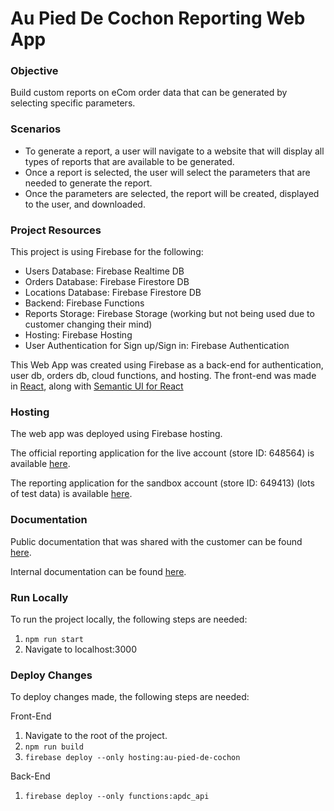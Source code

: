 # Au Pied De Cochon Reporting Web App

### Objective

Build custom reports on eCom order data that can be generated by selecting specific parameters.

### Scenarios

- To generate a report, a user will navigate to a website that will display all types of reports that are available to be generated.
- Once a report is selected, the user will select the parameters that are needed to generate the report.
- Once the parameters are selected, the report will be created, displayed to the user, and downloaded.

### Project Resources

This project is using Firebase for the following:
- Users Database: Firebase Realtime DB
- Orders Database: Firebase Firestore DB
- Locations Database: Firebase Firestore DB
- Backend: Firebase Functions
- Reports Storage: Firebase Storage (working but not being used due to customer changing their mind)
- Hosting: Firebase Hosting
- User Authentication for Sign up/Sign in: Firebase Authentication

This Web App was created using Firebase as a back-end for authentication, user db, orders db, cloud functions, and hosting. The front-end was made in [React](https://reactjs.org/), along with [Semantic UI for React](https://react.semantic-ui.com/)

### Hosting

The web app was deployed using Firebase hosting.

The official reporting application for the live account (store ID: 648564) is available [here](https://au-pied-de-cochon.web.app/).

The reporting application for the sandbox account (store ID: 649413) (lots of test data) is available [here](https://ls-strategic-apis.web.app/).

### Documentation

Public documentation that was shared with the customer can be found [here](https://docs.google.com/document/d/17zrPIYwdgGASc8qpmKXxsTRKmZQr5n6aQxYrBcooDxY/edit?usp=sharing).

Internal documentation can be found [here](https://docs.google.com/document/d/183P8aQX4IN49a6kn74GqT35Yyzi8bQklcTWX4UC9d2g/edit?usp=sharing).

### Run Locally
To run the project locally, the following steps are needed:

1. ```npm run start```
2. Navigate to localhost:3000

### Deploy Changes
To deploy changes made, the following steps are needed:

Front-End

1. Navigate to the root of the project.
2. ```npm run build```
3. ```firebase deploy --only hosting:au-pied-de-cochon```

Back-End

1.  ```firebase deploy --only functions:apdc_api```
